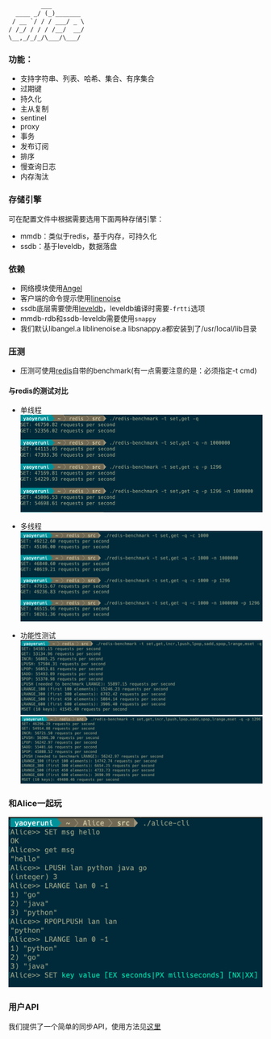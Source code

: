 ```
         ___
  ____ _/ (_)_______
 / __ `/ / / ___/ _ \
/ /_/ / / / /__/  __/
\__,_/_/_/\___/\___/

```
### 功能：
+ 支持字符串、列表、哈希、集合、有序集合
+ 过期键
+ 持久化
+ 主从复制
+ sentinel
+ proxy
+ 事务
+ 发布订阅
+ 排序
+ 慢查询日志
+ 内存淘汰

### 存储引擎
可在配置文件中根据需要选用下面两种存储引擎：
+ mmdb：类似于redis，基于内存，可持久化
+ ssdb：基于leveldb，数据落盘

### 依赖
+ 网络模块使用[Angel](https://github.com/yaomer/Angel)
+ 客户端的命令提示使用[linenoise](https://github.com/antirez/linenoise)
+ ssdb底层需要使用[leveldb](https://github.com/google/leveldb)，leveldb编译时需要`-frtti`选项
+ mmdb-rdb和ssdb-leveldb需要使用`snappy`
+ 我们默认libangel.a liblinenoise.a libsnappy.a都安装到了/usr/local/lib目录

### 压测
+ 压测可使用[redis](https://github.com/antirez/redis)自带的benchmark(有一点需要注意的是：必须指定-t cmd)

#### 与redis的测试对比
+ 单线程
![](https://github.com/yaomer/pictures/blob/master/alice_bench.png?raw=true)

+ 多线程
![](https://github.com/yaomer/pictures/blob/master/alice_bench1.png?raw=true)

+ 功能性测试
![](https://github.com/yaomer/pictures/blob/master/redis-bench-all.png?raw=true)
![](https://github.com/yaomer/pictures/blob/master/alice-bench-all.png?raw=true)

### 和Alice一起玩
![](https://github.com/yaomer/pictures/blob/master/alice_play.png?raw=true)

### 用户API
我们提供了一个简单的同步API，使用方法见[这里](https://github.com/yaomer/Alice/blob/master/client/example/tmp.cc)
